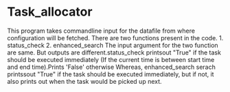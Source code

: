 # Task_allocator
This program takes commandline input for the datafile from where configuration will be fetched. There are two functions present in the code. 1. status_check 2. enhanced_search   The input argument for the two function are same. But outputs are different.status_check printsout "True" if the task should be executed immediately (If the current time is between start time and end time).Prints 'False' otherwise         Whereas, enhanced_search serach printssout "True" if the task should be executed immediately, but if not,  it also prints out when the task would be picked up next.
